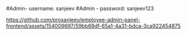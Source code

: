 #Admin- username: sanjeev
#Admin - password: sanjeev123

https://github.com/prosanjeev/employee-admin-panel-frontend/assets/154009697/59bb69df-65a1-4a31-bdca-3ca922454875

